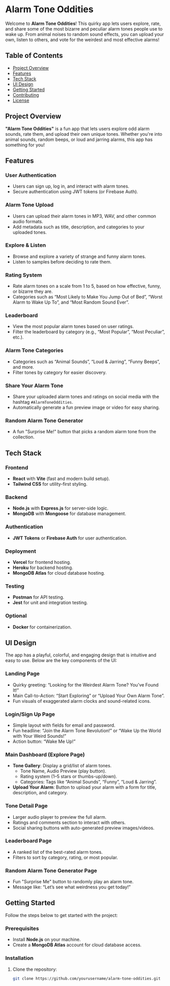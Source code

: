 # Alarm Tone Oddities

Welcome to **Alarm Tone Oddities**! This quirky app lets users explore, rate, and share some of the most bizarre and peculiar alarm tones people use to wake up. From animal noises to random sound effects, you can upload your own, listen to others, and vote for the weirdest and most effective alarms!

## Table of Contents

- [Project Overview](#project-overview)
- [Features](#features)
- [Tech Stack](#tech-stack)
- [UI Design](#ui-design)
- [Getting Started](#getting-started)
- [Contributing](#contributing)
- [License](#license)

## Project Overview

**"Alarm Tone Oddities"** is a fun app that lets users explore odd alarm sounds, rate them, and upload their own unique tones. Whether you're into animal sounds, random beeps, or loud and jarring alarms, this app has something for you!

## Features

### **User Authentication**
- Users can sign up, log in, and interact with alarm tones.
- Secure authentication using JWT tokens (or Firebase Auth).

### **Alarm Tone Upload**
- Users can upload their alarm tones in MP3, WAV, and other common audio formats.
- Add metadata such as title, description, and categories to your uploaded tones.

### **Explore & Listen**
- Browse and explore a variety of strange and funny alarm tones.
- Listen to samples before deciding to rate them.

### **Rating System**
- Rate alarm tones on a scale from 1 to 5, based on how effective, funny, or bizarre they are.
- Categories such as “Most Likely to Make You Jump Out of Bed”, “Worst Alarm to Wake Up To”, and “Most Random Sound Ever”.

### **Leaderboard**
- View the most popular alarm tones based on user ratings.
- Filter the leaderboard by category (e.g., “Most Popular”, “Most Peculiar”, etc.).

### **Alarm Tone Categories**
- Categories such as “Animal Sounds”, “Loud & Jarring”, “Funny Beeps”, and more.
- Filter tones by category for easier discovery.

### **Share Your Alarm Tone**
- Share your uploaded alarm tones and ratings on social media with the hashtag `#AlarmToneOddities`.
- Automatically generate a fun preview image or video for easy sharing.

### **Random Alarm Tone Generator**
- A fun "Surprise Me!" button that picks a random alarm tone from the collection.

## Tech Stack

### **Frontend**
- **React** with **Vite** (fast and modern build setup).
- **Tailwind CSS** for utility-first styling.

### **Backend**
- **Node.js** with **Express.js** for server-side logic.
- **MongoDB** with **Mongoose** for database management.

### **Authentication**
- **JWT Tokens** or **Firebase Auth** for user authentication.

### **Deployment**
- **Vercel** for frontend hosting.
- **Heroku** for backend hosting.
- **MongoDB Atlas** for cloud database hosting.

### **Testing**
- **Postman** for API testing.
- **Jest** for unit and integration testing.

### **Optional**
- **Docker** for containerization.

## UI Design

The app has a playful, colorful, and engaging design that is intuitive and easy to use. Below are the key components of the UI:

### **Landing Page**
- Quirky greeting: “Looking for the Weirdest Alarm Tone? You’ve Found It!”
- Main Call-to-Action: “Start Exploring” or “Upload Your Own Alarm Tone”.
- Fun visuals of exaggerated alarm clocks and sound-related icons.

### **Login/Sign Up Page**
- Simple layout with fields for email and password.
- Fun headline: “Join the Alarm Tone Revolution!” or “Wake Up the World with Your Weird Sounds!”
- Action button: “Wake Me Up!”

### **Main Dashboard (Explore Page)**
- **Tone Gallery**: Display a grid/list of alarm tones.
  - Tone Name, Audio Preview (play button).
  - Rating system (1–5 stars or thumbs-up/down).
  - Categories: Tags like “Animal Sounds”, “Funny”, “Loud & Jarring”.
- **Upload Your Alarm**: Button to upload your alarm with a form for title, description, and category.
  
### **Tone Detail Page**
- Larger audio player to preview the full alarm.
- Ratings and comments section to interact with others.
- Social sharing buttons with auto-generated preview images/videos.

### **Leaderboard Page**
- A ranked list of the best-rated alarm tones.
- Filters to sort by category, rating, or most popular.

### **Random Alarm Tone Generator Page**
- Fun "Surprise Me" button to randomly play an alarm tone.
- Message like: “Let’s see what weirdness you get today!”

## Getting Started

Follow the steps below to get started with the project:

### **Prerequisites**
- Install **Node.js** on your machine.
- Create a **MongoDB Atlas** account for cloud database access.

### **Installation**
1. Clone the repository:
   ```bash
   git clone https://github.com/yourusername/alarm-tone-oddities.git

